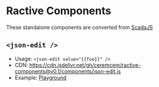 # Ractive Components 

These standalone components are converted from [ScadaJS](https://github.com/aktos-io/scada.js)

## `<json-edit />`

* Usage: `<json-edit value="{{foo}}" />` 
* CDN: https://cdn.jsdelivr.net/gh/ceremcem/ractive-components@v0.1/components/json-edit.js
* Example: [Playground](https://ractive.js.org/playground/?env=docs#N4IgFiBcoE5SBTAJgcwSANCAzlA2uAC6EAO2kA9BQMZIB2AdAFbZIIA2AlgG4wN0JCFFGBoIYCALbUpFGAENqhHggC01APaSSGgXULYAAtwAMDAIw0tOvQYotdq5J0LNcAXQC+WXJBACAdwACACVFZW4EAApgAB06WMIOSCCAcgAjDSQAT1SMeMSk7XZ5JJSAAwLCRIAeMAAmAD4ASToSAFdCGooGxqrakkaAFWySBCD5IIApAGUAeQA5ILBxBBTuwf6uhzonJBcg7nl2doQAXliQYGAAMw0NT09LoIpGoK26prnOjsJIbt6HxIEka11miwY2EIME4dBQnBu2Sidw0AEpHhsQVVyvkEoRdBI6GwYCkbu06EpOLooqi4njCmBONgGBp0thxJEoqkUXkgmSKcpqUcTghaVtEpo6NgNOwEAx2BoUFFLiigkygtQwPI4chLhhDsdTqitp5jXintU6KaQJ4gA)

